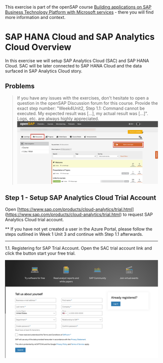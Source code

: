 This exercise is part of the openSAP course [Building applications on SAP Business Technology Platform with Microsoft services](https://open.sap.com/courses/btpma1) - there you will find more information and context. 

# SAP HANA Cloud and SAP Analytics Cloud Overview

In this exercise we will setup SAP Analytics Cloud (SAC) and SAP HANA Cloud. SAC will be later connected to SAP HANA Cloud and the data surfaced in SAP Analytics Cloud story. 

## Problems
> If you have any issues with the exercises, don't hesitate to open a question in the openSAP Discussion forum for this course. Provide the exact step number: "Week4Unit2, Step 1.1: Command cannot be executed. My expected result was [...], my actual result was [...]". Logs, etc. are always highly appreciated. 
 ![OpenSAP Discussion](../../images/opensap-forum.png)
 
## Step 1 - Setup SAP Analytics Cloud Trial Account

Open [https://www.sap.com/products/cloud-analytics/trial.html] (https://www.sap.com/products/cloud-analytics/trial.html) to request SAP Analytics Cloud trial account.

** If you have not yet created a user in the Azure Portal, please follow the steps outlined in Week 1 Unit 3 and continue with Step 1.1 afterwards.

---


1.1. Registering for SAP Trial Account.
Open the SAC trial account link and click the button start your free trial. 

 ![Registration](./images/01-registration.png)
